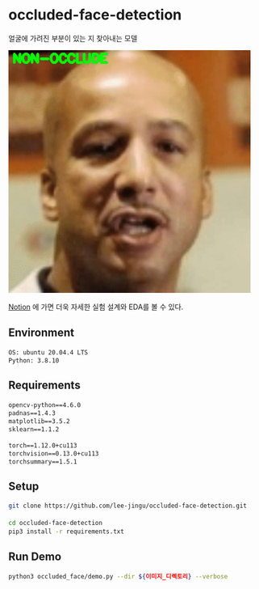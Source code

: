 # occluded-face-detection
얼굴에 가려진 부분이 있는 지 찾아내는 모델

<img src="https://github.com/lee-jingu/occluded-face-detection/blob/main/asset/output.gif" height="480">

[Notion](https://aiappbox.notion.site/Occluded-Face-Detection-bac15f3cfa024ef8bd0cab59726c487f) 에 가면 더욱 자세한 실험 설계와 EDA를 볼 수 있다.


## Environment

```
OS: ubuntu 20.04.4 LTS
Python: 3.8.10
```

## Requirements

```
opencv-python==4.6.0
padnas==1.4.3
matplotlib==3.5.2
sklearn==1.1.2

torch==1.12.0+cu113
torchvision==0.13.0+cu113
torchsummary==1.5.1
```

## Setup

```bash
git clone https://github.com/lee-jingu/occluded-face-detection.git

cd occluded-face-detection
pip3 install -r requirements.txt
```

## Run Demo

```bash
python3 occluded_face/demo.py --dir ${이미지_디렉토리} --verbose
```
